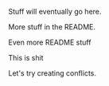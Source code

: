 Stuff will eventually go here.

More stuff in the README.

Even more README stuff

This is shit

Let's try creating conflicts.
